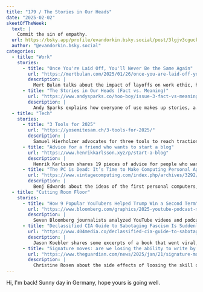 ```yaml
---
title: "179 / The Stories in Our Heads"
date: "2025-02-02"
skeetOfTheWeek:
  text: |
    Commit the sin of empathy.
  url: https://bsky.app/profile/evandorkin.bsky.social/post/3lgjv3cguck2z
  author: "@evandorkin.bsky.social"
categories:
  - title: "Work"
    stories:
      - title: "Once You're Laid Off, You'll Never Be the Same Again"
        url: "https://mertbulan.com/2025/01/26/once-you-are-laid-off-you-will-never-be-the-same-again/"
        description: |
          Mert Bulan talks about the impact of layoffs on work ethic, how to see the signs and how to be ready.
      - title: "The Stories in Our Heads (Fact vs. Meaning)"
        url: "https://www.andysparks.co/hoo-boy/issue-3-fact-vs-meaning"
        description: |
          Andy Sparks explains how everyone of use makes up stories, a.k.a. lives in meaning land, and how to avoid falling into that trap.
  - title: "Tech"
    stories:
      - title: "3 Tools for 2025"
        url: "https://yosemitesam.ch/3-tools-for-2025/"
        description: |
          Samuel Hierholzer advocates for three tools to reach traction in 2025: Pils, Radicle and Simplex Chat.
      - title: "Advice for a friend who wants to start a blog"
        url: "https://www.henrikkarlsson.xyz/p/start-a-blog"
        description: |
          Henrik Karlsson shares 19 pieces of advice for people who want to start a blog.
      - title: "The PC is Dead: It’s Time to Make Computing Personal Again"
        url: "https://www.vintagecomputing.com/index.php/archives/3292/the-pc-is-dead-its-time-to-make-computing-personal-again"
        description: |
          Benj Edwards about the ideas of the first personal computers, and today‘s "Rot Economy".
  - title: "Cutting Room Floor"
    stories:
      - title: "How 9 Popular YouTubers Helped Trump Win a Second Term"
        url: "https://www.bloomberg.com/graphics/2025-youtube-podcast-men-for-trump"
        description: |
          Seven Bloomberg journalists analyzed YouTube videos and podcast episodes of Joe Rogan, Logan Paul, and others to show their influence on the US election.
      - title: "Declassified CIA Guide to Sabotaging Fascism Is Suddenly Viral"
        url: "https://www.404media.co/declassified-cia-guide-to-sabotaging-fascism-is-suddenly-viral/"
        description: |
          Jason Koebler shares some excerpts of a book that went viral, called "Simple Sabotage Field Manual".
      - title: "Signature moves: are we losing the ability to write by hand? | Technology | The Guardian"
        url: "https://www.theguardian.com/news/2025/jan/21/signature-moves-are-we-losing-the-ability-to-write-by-hand"
        description: |
          Christine Rosen about the side effects of loosing the skill of handwriting.
---
```


Hi, I'm back! Sunny day in Germany, hope yours is going well.
